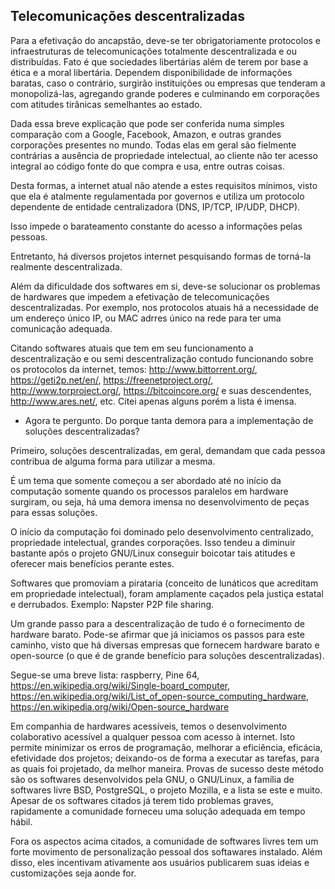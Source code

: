 ## Telecomunicações descentralizadas

Para a efetivação do ancapstão, deve-se ter obrigatoriamente protocolos e infraestruturas de telecomunicações totalmente descentralizada e ou distribuídas.
Fato é que sociedades libertárias além de terem por base a ética e a moral libertária. Dependem disponibilidade de informações baratas, caso o contrário, surgirão instituições ou empresas que tenderam a monopolizá-las, agregando grande poderes e culminando em corporações com atitudes tirânicas semelhantes ao estado.

Dada essa breve explicação que pode ser conferida numa simples comparação com a Google, Facebook, Amazon, e outras grandes corporações presentes no mundo. Todas elas em geral são fielmente contrárias a ausência de propriedade intelectual, ao cliente não ter acesso integral ao código fonte do que compra e usa, entre outras coisas.

Desta formas, a internet atual não atende a estes requisitos mínimos, visto que ela é atalmente regulamentada por governos e utiliza um protocolo dependente de entidade centralizadora (DNS, IP/TCP, IP/UDP, DHCP).

Isso impede o barateamento constante do acesso a informações pelas pessoas.

Entretanto, há diversos projetos internet pesquisando formas de torná-la realmente descentralizada.

Além da dificuldade dos softwares em si, deve-se solucionar os problemas de hardwares que impedem a efetivação de telecomunicações descentralizadas.
Por exemplo, nos protocolos atuais há a necessidade de um endereço único IP, ou MAC adrres único na rede para ter uma comunicação adequada.

Citando softwares atuais que tem em seu funcionamento a descentralização e ou semi descentralização contudo funcionando sobre os protocolos da internet, temos: http://www.bittorrent.org/, https://geti2p.net/en/, https://freenetproject.org/, http://www.torproject.org/, https://bitcoincore.org/ e suas descendentes, http://www.ares.net/, etc. Citei apenas alguns porém a lista é imensa.

- Agora te pergunto. Do porque tanta demora para a implementação de soluções descentralizadas?

Primeiro, soluções descentralizadas, em geral, demandam que cada pessoa contribua de alguma forma para utilizar a mesma.

É um tema que somente começou a ser abordado até no início da computação somente quando os processos paralelos em hardware surgiram, ou seja, há uma demora imensa no desenvolvimento de peças para essas soluções.

O início da computação foi dominado pelo desenvolvimento centralizado, propriedade intelectual, grandes corporações. Isso tendeu a diminuir bastante após o projeto GNU/Linux conseguir boicotar tais atitudes e oferecer mais benefícios perante estes.

Softwares que promoviam a pirataria (conceito de lunáticos que acreditam em propriedade intelectual), foram amplamente caçados pela justiça estatal e derrubados. Exemplo: Napster P2P file sharing.

Um grande passo para a descentralização de tudo é o fornecimento de hardware barato. Pode-se afirmar que já iniciamos os passos para este caminho, visto que há diversas empresas que fornecem hardware barato e open-source (o que é de grande benefício para soluções descentralizadas).

Segue-se uma breve lista: raspberry, Pine 64, https://en.wikipedia.org/wiki/Single-board_computer, https://en.wikipedia.org/wiki/List_of_open-source_computing_hardware, https://en.wikipedia.org/wiki/Open-source_hardware

Em companhia de hardwares acessíveis, temos o desenvolvimento colaborativo acessível a qualquer pessoa com acesso à internet. Isto permite minimizar os erros de programação, melhorar a eficiência, eficácia, efetividade dos projetos; deixando-os de forma a executar as tarefas, para as quais foi projetado, da melhor maneira.
Provas de sucesso deste método são os softwares desenvolvidos pela GNU, o GNU/Linux, a família de softwares livre BSD, PostgreSQL, o projeto Mozilla, e a lista se este e muito. Apesar de os softwares citados já terem tido problemas graves, rapidamente a comunidade forneceu uma solução adequada em tempo hábil.

Fora os aspectos acima citados, a comunidade de softwares livres tem um forte movimento de personalização pessoal dos softawares instalado. Além disso, eles incentivam ativamente aos usuários publicarem suas ideias e customizações seja aonde for.
